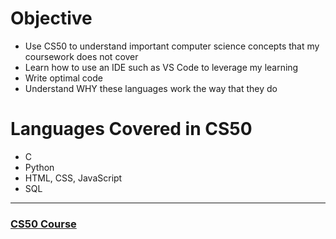 # Objective
* Use CS50 to understand important computer science concepts that my coursework does not cover
* Learn how to use an IDE such as VS Code to leverage my learning
* Write optimal code
* Understand WHY these languages work the way that they do

# Languages Covered in CS50
* C 
* Python
* HTML, CSS, JavaScript
* SQL

---
### [CS50 Course](https://www.youtube.com/watch?v=IDDmrzzB14M&list=PLhQjrBD2T380F_inVRXMIHCqLaNUd7bN4)
